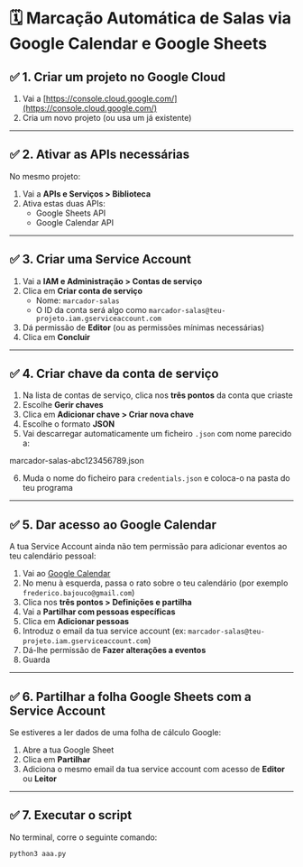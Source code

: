 # 🗓️ Marcação Automática de Salas via Google Calendar e Google Sheets

## ✅ 1. Criar um projeto no Google Cloud

1. Vai a [https://console.cloud.google.com/](https://console.cloud.google.com/)
2. Cria um novo projeto (ou usa um já existente)

---

## ✅ 2. Ativar as APIs necessárias

No mesmo projeto:

1. Vai a **APIs e Serviços > Biblioteca**
2. Ativa estas duas APIs:
   - Google Sheets API
   - Google Calendar API

---

## ✅ 3. Criar uma Service Account

1. Vai a **IAM e Administração > Contas de serviço**
2. Clica em **Criar conta de serviço**
   - Nome: `marcador-salas`
   - O ID da conta será algo como `marcador-salas@teu-projeto.iam.gserviceaccount.com`
3. Dá permissão de **Editor** (ou as permissões mínimas necessárias)
4. Clica em **Concluir**

---

## ✅ 4. Criar chave da conta de serviço

1. Na lista de contas de serviço, clica nos **três pontos** da conta que criaste
2. Escolhe **Gerir chaves**
3. Clica em **Adicionar chave > Criar nova chave**
4. Escolhe o formato **JSON**
5. Vai descarregar automaticamente um ficheiro `.json` com nome parecido a:

marcador-salas-abc123456789.json

6. Muda o nome do ficheiro para `credentials.json` e coloca-o na pasta do teu programa

---

## ✅ 5. Dar acesso ao Google Calendar

A tua Service Account ainda não tem permissão para adicionar eventos ao teu calendário pessoal:

1. Vai ao [Google Calendar](https://calendar.google.com/)
2. No menu à esquerda, passa o rato sobre o teu calendário (por exemplo `frederico.bajouco@gmail.com`)
3. Clica nos **três pontos > Definições e partilha**
4. Vai a **Partilhar com pessoas específicas**
5. Clica em **Adicionar pessoas**
6. Introduz o email da tua service account (ex: `marcador-salas@teu-projeto.iam.gserviceaccount.com`)
7. Dá-lhe permissão de **Fazer alterações a eventos**
8. Guarda

---

## ✅ 6. Partilhar a folha Google Sheets com a Service Account

Se estiveres a ler dados de uma folha de cálculo Google:

1. Abre a tua Google Sheet
2. Clica em **Partilhar**
3. Adiciona o mesmo email da tua service account com acesso de **Editor** ou **Leitor**

---

## ✅ 7. Executar o script

No terminal, corre o seguinte comando:

```bash
python3 aaa.py